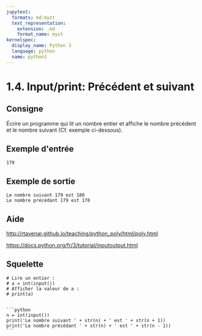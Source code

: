 ```yaml
---
jupytext:
  formats: md:myst
  text_representation:
    extension: .md
    format_name: myst
kernelspec:
  display_name: Python 3
  language: python
  name: python3
---
```


# 1.4. Input/print: Précédent et suivant

## Consigne

Écrire un programme qui lit un nombre entier et affiche le nombre précédent et le nombre suivant (Cf. exemple ci-dessous).

## Exemple d'entrée

```
179
```

## Exemple de sortie

```
Le nombre suivant 179 est 180
Le nombre précédant 179 est 178
```

## Aide

http://rtavenar.github.io/teaching/python_poly/html/poly.html

https://docs.python.org/fr/3/tutorial/inputoutput.html

## Squelette

```{code-cell} python
# Lire un entier :
# a = int(input())
# Afficher la valeur de a :
# print(a)
```

````{dropdown} Proposition de solution

```python
n = int(input())
print('Le nombre suivant ' + str(n) + ' est ' + str(n + 1))
print('Le nombre précédant ' + str(n) + ' est ' + str(n - 1))
```
````
